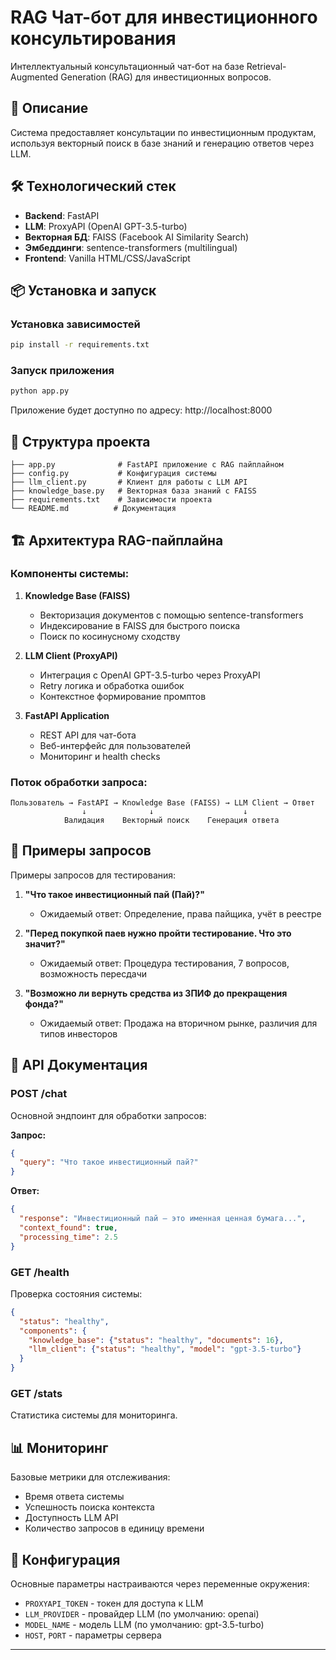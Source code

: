# RAG Чат-бот для инвестиционного консультирования

Интеллектуальный консультационный чат-бот на базе Retrieval-Augmented Generation (RAG) для инвестиционных вопросов.

## 🎯 Описание

Система предоставляет консультации по инвестиционным продуктам, используя векторный поиск в базе знаний и генерацию ответов через LLM. 

## 🛠 Технологический стек

- **Backend**: FastAPI
- **LLM**: ProxyAPI (OpenAI GPT-3.5-turbo)
- **Векторная БД**: FAISS (Facebook AI Similarity Search)
- **Эмбеддинги**: sentence-transformers (multilingual)
- **Frontend**: Vanilla HTML/CSS/JavaScript

## 📦 Установка и запуск

### Установка зависимостей
```bash
pip install -r requirements.txt
```

### Запуск приложения
```bash
python app.py
```

Приложение будет доступно по адресу: http://localhost:8000

## 🔧 Структура проекта

```
├── app.py              # FastAPI приложение с RAG пайплайном
├── config.py           # Конфигурация системы
├── llm_client.py       # Клиент для работы с LLM API
├── knowledge_base.py   # Векторная база знаний с FAISS
├── requirements.txt    # Зависимости проекта
└── README.md          # Документация
```

## 🏗 Архитектура RAG-пайплайна

### Компоненты системы:

1. **Knowledge Base (FAISS)**
   - Векторизация документов с помощью sentence-transformers
   - Индексирование в FAISS для быстрого поиска
   - Поиск по косинусному сходству

2. **LLM Client (ProxyAPI)**
   - Интеграция с OpenAI GPT-3.5-turbo через ProxyAPI
   - Retry логика и обработка ошибок
   - Контекстное формирование промптов

3. **FastAPI Application**
   - REST API для чат-бота
   - Веб-интерфейс для пользователей
   - Мониторинг и health checks

### Поток обработки запроса:

```
Пользователь → FastAPI → Knowledge Base (FAISS) → LLM Client → Ответ
                ↓              ↓                    ↓
            Валидация    Векторный поиск    Генерация ответа
```

## 🧪 Примеры запросов

Примеры запросов для тестирования:

1. **"Что такое инвестиционный пай (Пай)?"**
   - Ожидаемый ответ: Определение, права пайщика, учёт в реестре

2. **"Перед покупкой паев нужно пройти тестирование. Что это значит?"**
   - Ожидаемый ответ: Процедура тестирования, 7 вопросов, возможность пересдачи

3. **"Возможно ли вернуть средства из ЗПИФ до прекращения фонда?"**
   - Ожидаемый ответ: Продажа на вторичном рынке, различия для типов инвесторов

## 🚀 API Документация

### POST /chat
Основной эндпоинт для обработки запросов:

**Запрос:**
```json
{
  "query": "Что такое инвестиционный пай?"
}
```

**Ответ:**
```json
{
  "response": "Инвестиционный пай — это именная ценная бумага...",
  "context_found": true,
  "processing_time": 2.5
}
```

### GET /health
Проверка состояния системы:
```json
{
  "status": "healthy",
  "components": {
    "knowledge_base": {"status": "healthy", "documents": 16},
    "llm_client": {"status": "healthy", "model": "gpt-3.5-turbo"}
  }
}
```

### GET /stats
Статистика системы для мониторинга.

## 📊 Мониторинг

Базовые метрики для отслеживания:
- Время ответа системы
- Успешность поиска контекста
- Доступность LLM API
- Количество запросов в единицу времени

## 🔧 Конфигурация

Основные параметры настраиваются через переменные окружения:
- `PROXYAPI_TOKEN` - токен для доступа к LLM
- `LLM_PROVIDER` - провайдер LLM (по умолчанию: openai)
- `MODEL_NAME` - модель LLM (по умолчанию: gpt-3.5-turbo)
- `HOST`, `PORT` - параметры сервера

---
